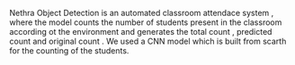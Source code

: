 Nethra Object Detection is an automated classroom attendace system , where the model counts the number of students present in the classroom according ot the environment and generates the total count , predicted count and original count . We used a CNN model which is built from scarth for the counting of the students. 
